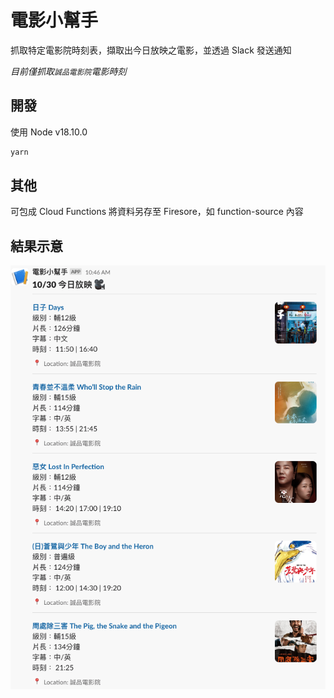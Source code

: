 # 電影小幫手
抓取特定電影院時刻表，擷取出今日放映之電影，並透過 Slack 發送通知

*目前僅抓取`誠品電影院`電影時刻*

## 開發

使用 Node v18.10.0

```bash
yarn
```

## 其他
可包成 Cloud Functions 將資料另存至 Firesore，如 function-source 內容


## 結果示意

![Slack Message](./slack-message.png)
